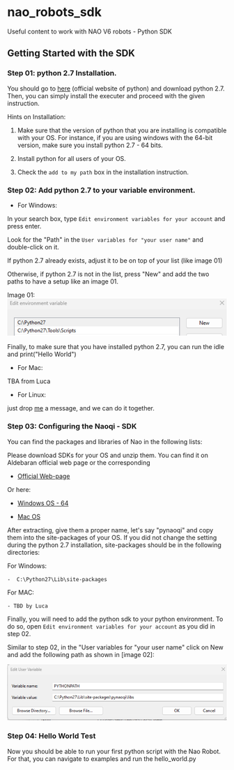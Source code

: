 # nao_robots_sdk
Useful content to work with NAO V6 robots - Python SDK 


## Getting Started with the SDK


### Step 01: python 2.7 Installation. 

You should go to [here](https://www.python.org/downloads/release/python-270/) (official website of python) and download python 2.7. Then, you can simply install the executer and proceed with the given instruction.


Hints on Installation: 

1. Make sure that the version of python that you are installing is compatible with your OS. For instance, if you are using windows with the 64-bit version, make sure you install python 2.7 - 64 bits.
	
2. Install python for all users of your OS. 

3. Check the ``` add to my path ``` box in the installation instruction.

### Step 02: Add python 2.7 to your variable environment. 

* For Windows: 

In your search box, type ``` Edit environment variables for your account ``` and press enter.

Look for the "Path" in the ```User variables for "your user name"``` and double-click on it.

If python 2.7 already exists, adjust it to be on top of your list (like image 01)

Otherwise, if python 2.7 is not in the list, press "New" and add the two paths to have a setup like an image 01.

Image 01:
![Image 01](docs/image_01.png)


Finally, to make sure that you have installed python 2.7, you can run the idle and print("Hello World") 


* For Mac: 

TBA from Luca 

* For Linux: 

just drop [me](amirhossein.moallem2@unibo.it) a message, and we can do it together. 

### Step 03: Configuring the Naoqi - SDK 

You can find the packages and libraries of Nao in the following lists: 

Please download SDKs for your OS and unzip them. You can find it on Aldebaran official web page or the corresponding  

- [Official Web-page](https://www.aldebaran.com/fr/support/nao-6/downloads-softwares)

Or here:

- [Windows OS - 64](https://drive.google.com/drive/folders/10oGjYZyq_hBb_6_i7BMWUOhsODQLsKqu)

- [Mac OS](https://drive.google.com/drive/folders/1hOIRb9Ys9uM-thReRW-OHCo9aXzhQNBn)

After extracting, give them a proper name, let's say "pynaoqi" and copy them into the site-packages of your OS. 
If you did not change the setting during the python 2.7 installation, site-packages should be in the following directories: 


For Windows:

	-  C:\Python27\Lib\site-packages


For MAC: 

	- TBD by Luca


Finally, you will need to add the python sdk to your python environment. To do so, open ``` Edit environment variables for your account ``` as you did in step 02. 

Similar to step 02, in the "User variables for "your user name" click on New and add the following path as shown in [image 02]: 

![Image 02](docs/image_02.png)



### Step 04: Hello World Test

Now you should be able to run your first python script with the Nao Robot. For that, you can navigate to examples and run the hello_world.py   















